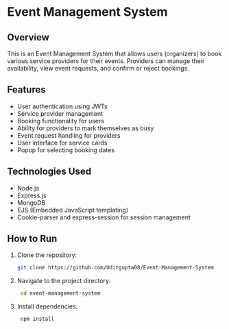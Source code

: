 # Event Management System

## Overview
This is an Event Management System that allows users (organizers) to book various service providers for their events. Providers can manage their availability, view event requests, and confirm or reject bookings.

## Features
- User authentication using JWTs
- Service provider management
- Booking functionality for users
- Ability for providers to mark themselves as busy
- Event request handling for providers
- User interface for service cards
- Popup for selecting booking dates

## Technologies Used
- Node.js
- Express.js
- MongoDB
- EJS (Embedded JavaScript templating)
- Cookie-parser and express-session for session management

## How to Run
1. Clone the repository:
   ```bash
   git clone https://github.com/Uditgupta08/Event-Management-System
2. Navigate to the project directory:
   ```bash
    cd event-management-system
3. Install dependencies:
   ```bash
    npm install
